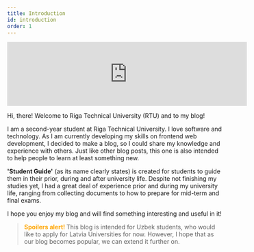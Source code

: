 ```yaml
---
title: Introduction
id: introduction
order: 1
---
```


<iframe width="560" src="https://www.youtube.com/embed/i8gvSFuRHNs" title="YouTube video player" frameborder="0" allow="accelerometer; autoplay; clipboard-write; encrypted-media; gyroscope; picture-in-picture" allowfullscreen></iframe>

Hi, there! Welcome to Riga Technical University (RTU) and to my blog!

I am a second-year student at Riga Technical University. I love software and technology. As I am currently developing my skills on frontend web development, I decided to make a blog, so I could share my knowledge and experience with others. Just like other blog posts, this one is also intended to help people to learn at least something new.

**'Student Guide'** (as its name clearly states) is created for students to guide them in their prior, during and after university life. Despite not finishing my studies yet, I had a great deal of experience prior and during my university life, ranging from collecting documents to how to prepare for mid-term and final exams.

I hope you enjoy my blog and will find something interesting and useful in it!

> **<span style="color: #ffa500">Spoilers alert! </span>** This blog is intended for Uzbek students, who would like to apply for Latvia Universities for now. However, I hope that as our blog becomes popular, we can extend it further on.
